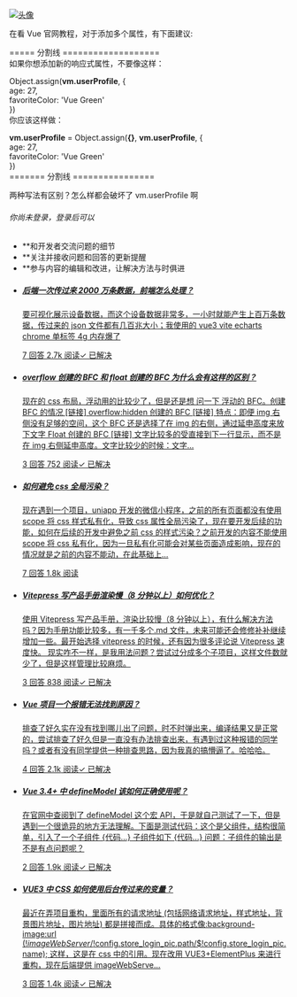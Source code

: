 [![头像](https://avatar-static.segmentfault.com/159/590/1595900556-5ac7686510d5d_big64)](https://segmentfault.com/u/juneyjwang)

在看 Vue 官网教程，对于添加多个属性，有下面建议:

\===== 分割线 ===================\
如果你想添加新的响应式属性，不要像这样：

Object.assign(**vm.userProfile**, {\
age: 27,\
favoriteColor: 'Vue Green'\
})\
你应该这样做：

**vm.userProfile** = Object.assign(**{}**, **vm.userProfile**, {\
age: 27,\
favoriteColor: 'Vue Green'\
})\
\======= 分割线 ================

两种写法有区别？怎么样都会破坏了 vm.userProfile 啊

###### 你尚未登录，登录后可以

* **和开发者交流问题的细节
* **关注并接收问题和回答的更新提醒
* **参与内容的编辑和改进，让解决方法与时俱进

- ##### [后端一次传过来 2000 万条数据，前端怎么处理？](https://segmentfault.com/q/1010000045056858?utm_source=sf-similar-question)
  [要可视化展示设备数据，而这个设备数据非常多，一小时就能产生上百万条数据，传过来的 json 文件都有几百兆大小；我使用的 vue3 vite echarts chrome 单标签 4g 内存爆了](https://segmentfault.com/q/1010000045056858?utm_source=sf-similar-question)

  [7<!-- --> 回答 2.7k<!-- --> 阅读✓ 已解决](https://segmentfault.com/q/1010000045056858?utm_source=sf-similar-question)
- ##### [overflow 创建的 BFC 和 float 创建的 BFC 为什么会有这样的区别？](https://segmentfault.com/q/1010000044870852?utm_source=sf-similar-question)
  [现在的 css 布局，浮动用的比较少了，但是还是想 问一下 浮动的 BFC。创建 BFC 的情况 \[链接\] overflow:hidden 创建的 BFC \[链接\] 特点：即便 img 右侧没有足够的空间，这个 BFC 还是选择了在 img 的右侧，通过延申高度来放下文字 Float 创建的 BFC \[链接\] 文字比较多的受直接到下一行显示，而不是在 img 右侧延申高度。文字比较少的时候：文字...](https://segmentfault.com/q/1010000044870852?utm_source=sf-similar-question)

  [3<!-- --> 回答 752<!-- --> 阅读✓ 已解决](https://segmentfault.com/q/1010000044870852?utm_source=sf-similar-question)
- ##### [如何避免 css 全局污染？](https://segmentfault.com/q/1010000044952817?utm_source=sf-similar-question)
  [现在遇到一个项目，uniapp 开发的微信小程序，之前的所有页面都没有使用 scope 将 css 样式私有化，导致 css 属性全局污染了，现在要开发后续的功能，如何在后续的开发中避免之前 css 的样式污染？之前开发的内容不能使用 scope 将 css 私有化，因为一旦私有化可能会对某些页面造成影响，现在的情况就是之前的内容不能动，在此基础上...](https://segmentfault.com/q/1010000044952817?utm_source=sf-similar-question)

  [7<!-- --> 回答 1.8k<!-- --> 阅读](https://segmentfault.com/q/1010000044952817?utm_source=sf-similar-question)
- ##### [Vitepress 写产品手册渲染慢（8 分钟以上）如何优化？](https://segmentfault.com/q/1010000045040042?utm_source=sf-similar-question)
  [使用 Vitepress 写产品手册，渲染比较慢（8 分钟以上），有什么解决方法吗？因为手册功能比较多，有一千多个.md 文件，未来可能还会修修补补继续增加一些。最开始选择 vitepress 的时候，还有因为很多评论说 Vitepress 速度快。 现实咋不一样，是我用法问题？尝试过分成多个子项目，这样文件数就少了，但是这样管理比较麻烦。](https://segmentfault.com/q/1010000045040042?utm_source=sf-similar-question)

  [3<!-- --> 回答 838<!-- --> 阅读✓ 已解决](https://segmentfault.com/q/1010000045040042?utm_source=sf-similar-question)
- ##### [Vue 项目一个报错无法找到原因？](https://segmentfault.com/q/1010000045037442?utm_source=sf-similar-question)
  [排查了好久实在没有找到哪儿出了问题，时不时弹出来，编译结果又是正常的，尝试排查了好久但是一直没有办法排查出来，有遇到过这种报错的同学吗？或者有没有同学提供一种排查思路，因为我真的搞懵逼了。哈哈哈。](https://segmentfault.com/q/1010000045037442?utm_source=sf-similar-question)

  [4<!-- --> 回答 2.1k<!-- --> 阅读✓ 已解决](https://segmentfault.com/q/1010000045037442?utm_source=sf-similar-question)
- ##### [Vue 3.4+ 中 defineModel 该如何正确使用呢？](https://segmentfault.com/q/1010000044950185?utm_source=sf-similar-question)
  [在官网中查阅到了 defineModel 这个宏 API，于是就自己测试了一下，但是遇到一个很诡异的地方无法理解。下面是测试代码：这个是父组件，结构很简单，引入了一个子组件 {代码...} 子组件如下 {代码...} 问题：子组件的输出是不是有点问题呢？](https://segmentfault.com/q/1010000044950185?utm_source=sf-similar-question)

  [2<!-- --> 回答 1.9k<!-- --> 阅读✓ 已解决](https://segmentfault.com/q/1010000044950185?utm_source=sf-similar-question)
- ##### [VUE3 中 CSS 如何使用后台传过来的变量？](https://segmentfault.com/q/1010000044992754?utm_source=sf-similar-question)
  [最近在弄项目重构，里面所有的请求地址 (包括网络请求地址，样式地址，背景图片地址，图片地址) 都是拼接而成。具体的格式像:background-image:url ($!imageWebServer/$!config.store\_login\_pic.path/$!config.store\_login\_pic.name); 这样，这是在 css 中的引用。现在改用 VUE3+ElementPlus 来进行重构，现在后端提供 imageWebServe...](https://segmentfault.com/q/1010000044992754?utm_source=sf-similar-question)

  [3<!-- --> 回答 1.4k<!-- --> 阅读✓ 已解决](https://segmentfault.com/q/1010000044992754?utm_source=sf-similar-question)

